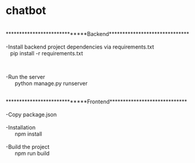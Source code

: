 # chatbot
<p><br>
*****************************Backend******************************<br>
  <br>
-Install backend project dependencies via requirements.txt<br>
&nbsp;&nbsp;&nbsp;pip install -r requirements.txt</p><br>
<p>
-Run the server<br>
&nbsp;&nbsp;&nbsp;&nbsp;&nbsp;&nbsp;python manage.py runserver<br>
</p>
<p><br>
*****************************Frontend*****************************<br>
  <br>
-Copy package.json<br>
<br>
-Installation<br>
&nbsp;&nbsp;&nbsp;&nbsp;&nbsp;&nbsp;npm install<br>
<br>
-Build the project<br>
&nbsp;&nbsp;&nbsp;&nbsp;&nbsp;&nbsp;npm run build<br>
</p><br>
